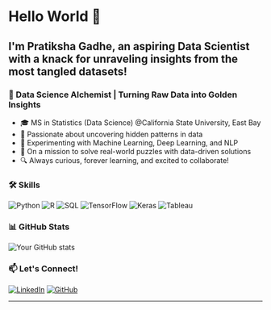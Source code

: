 # Hello World 👋

## I'm Pratiksha Gadhe, an aspiring Data Scientist with a knack for unraveling insights from the most tangled datasets!

### 🧪 Data Science Alchemist | Turning Raw Data into Golden Insights

- 🎓 MS in Statistics (Data Science) @California State University, East Bay
- 🚀 Passionate about uncovering hidden patterns in data
- 🔬 Experimenting with Machine Learning, Deep Learning, and NLP
- 🌟 On a mission to solve real-world puzzles with data-driven solutions
- 🔍 Always curious, forever learning, and excited to collaborate!

### 🛠️ Skills

![Python](https://img.shields.io/badge/-Python-3776AB?style=flat-square&logo=Python&logoColor=white)
![R](https://img.shields.io/badge/-R-276DC3?style=flat-square&logo=R&logoColor=white)
![SQL](https://img.shields.io/badge/-SQL-4479A1?style=flat-square&logo=MySQL&logoColor=white)
![TensorFlow](https://img.shields.io/badge/-TensorFlow-FF6F00?style=flat-square&logo=TensorFlow&logoColor=white)
![Keras](https://img.shields.io/badge/-Keras-D00000?style=flat-square&logo=Keras&logoColor=white)
![Tableau](https://img.shields.io/badge/-Tableau-E97627?style=flat-square&logo=Tableau&logoColor=white)


### 📊 GitHub Stats

![Your GitHub stats](https://github-readme-stats.vercel.app/api?username=pratikshagadhe23&show_icons=true&theme=radical)


### 📫 Let's Connect!

[![LinkedIn](https://img.shields.io/badge/-LinkedIn-0077B5?style=flat-square&logo=LinkedIn&logoColor=white)](https://www.linkedin.com/in/pratikshagadhe23/)
[![GitHub](https://img.shields.io/badge/-GitHub-181717?style=flat-square&logo=GitHub&logoColor=white)](https://github.com/pratikshagadhe23)

---



















